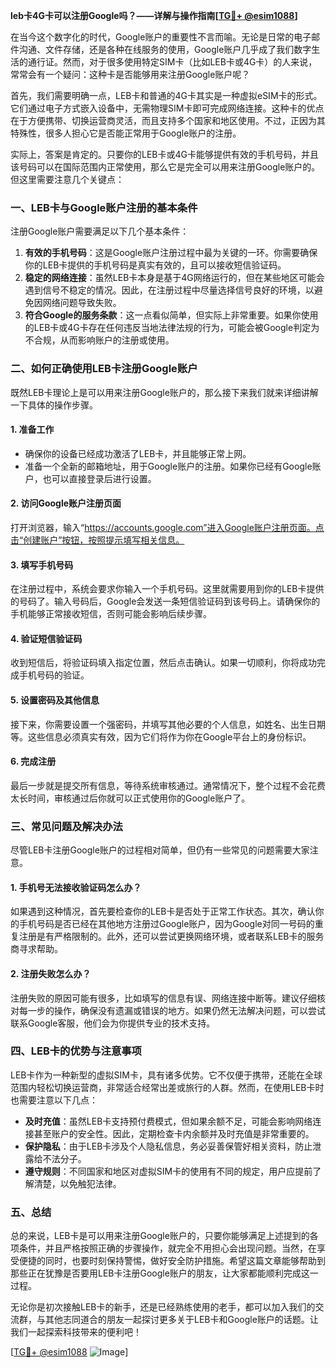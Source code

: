 **leb卡4G卡可以注册Google吗？——详解与操作指南[[TG💪+ @esim1088](https://t.me/s/esim1088)]**

在当今这个数字化的时代，Google账户的重要性不言而喻。无论是日常的电子邮件沟通、文件存储，还是各种在线服务的使用，Google账户几乎成了我们数字生活的通行证。然而，对于很多使用特定SIM卡（比如LEB卡或4G卡）的人来说，常常会有一个疑问：这种卡是否能够用来注册Google账户呢？

首先，我们需要明确一点，LEB卡和普通的4G卡其实是一种虚拟eSIM卡的形式。它们通过电子方式嵌入设备中，无需物理SIM卡即可完成网络连接。这种卡的优点在于方便携带、切换运营商灵活，而且支持多个国家和地区使用。不过，正因为其特殊性，很多人担心它是否能正常用于Google账户的注册。

实际上，答案是肯定的。只要你的LEB卡或4G卡能够提供有效的手机号码，并且该号码可以在国际范围内正常使用，那么它是完全可以用来注册Google账户的。但这里需要注意几个关键点：

### 一、LEB卡与Google账户注册的基本条件

注册Google账户需要满足以下几个基本条件：
1. **有效的手机号码**：这是Google账户注册过程中最为关键的一环。你需要确保你的LEB卡提供的手机号码是真实有效的，且可以接收短信验证码。
2. **稳定的网络连接**：虽然LEB卡本身是基于4G网络运行的，但在某些地区可能会遇到信号不稳定的情况。因此，在注册过程中尽量选择信号良好的环境，以避免因网络问题导致失败。
3. **符合Google的服务条款**：这一点看似简单，但实际上非常重要。如果你使用的LEB卡或4G卡存在任何违反当地法律法规的行为，可能会被Google判定为不合规，从而影响账户的注册或使用。

### 二、如何正确使用LEB卡注册Google账户

既然LEB卡理论上是可以用来注册Google账户的，那么接下来我们就来详细讲解一下具体的操作步骤。

#### 1. 准备工作
- 确保你的设备已经成功激活了LEB卡，并且能够正常上网。
- 准备一个全新的邮箱地址，用于Google账户的注册。如果你已经有Google账户，也可以直接登录后进行设置。

#### 2. 访问Google账户注册页面
打开浏览器，输入“https://accounts.google.com”进入Google账户注册页面。点击“创建账户”按钮，按照提示填写相关信息。

#### 3. 填写手机号码
在注册过程中，系统会要求你输入一个手机号码。这里就需要用到你的LEB卡提供的号码了。输入号码后，Google会发送一条短信验证码到该号码上。请确保你的手机能够正常接收短信，否则可能会影响后续步骤。

#### 4. 验证短信验证码
收到短信后，将验证码填入指定位置，然后点击确认。如果一切顺利，你将成功完成手机号码的验证。

#### 5. 设置密码及其他信息
接下来，你需要设置一个强密码，并填写其他必要的个人信息，如姓名、出生日期等。这些信息必须真实有效，因为它们将作为你在Google平台上的身份标识。

#### 6. 完成注册
最后一步就是提交所有信息，等待系统审核通过。通常情况下，整个过程不会花费太长时间，审核通过后你就可以正式使用你的Google账户了。

### 三、常见问题及解决办法

尽管LEB卡注册Google账户的过程相对简单，但仍有一些常见的问题需要大家注意。

#### 1. 手机号无法接收验证码怎么办？
如果遇到这种情况，首先要检查你的LEB卡是否处于正常工作状态。其次，确认你的手机号码是否已经在其他地方注册过Google账户，因为Google对同一号码的重复注册是有严格限制的。此外，还可以尝试更换网络环境，或者联系LEB卡的服务商寻求帮助。

#### 2. 注册失败怎么办？
注册失败的原因可能有很多，比如填写的信息有误、网络连接中断等。建议仔细核对每一步的操作，确保没有遗漏或错误的地方。如果仍然无法解决问题，可以尝试联系Google客服，他们会为你提供专业的技术支持。

### 四、LEB卡的优势与注意事项

LEB卡作为一种新型的虚拟SIM卡，具有诸多优势。它不仅便于携带，还能在全球范围内轻松切换运营商，非常适合经常出差或旅行的人群。然而，在使用LEB卡时也需要注意以下几点：

- **及时充值**：虽然LEB卡支持预付费模式，但如果余额不足，可能会影响网络连接甚至账户的安全性。因此，定期检查卡内余额并及时充值是非常重要的。
- **保护隐私**：由于LEB卡涉及个人隐私信息，务必妥善保管好相关资料，防止泄露给不法分子。
- **遵守规则**：不同国家和地区对虚拟SIM卡的使用有不同的规定，用户应提前了解清楚，以免触犯法律。

### 五、总结

总的来说，LEB卡是可以用来注册Google账户的，只要你能够满足上述提到的各项条件，并且严格按照正确的步骤操作，就完全不用担心会出现问题。当然，在享受便捷的同时，也要时刻保持警惕，做好安全防护措施。希望这篇文章能够帮助到那些正在犹豫是否要用LEB卡注册Google账户的朋友，让大家都能顺利完成这一过程。

无论你是初次接触LEB卡的新手，还是已经熟练使用的老手，都可以加入我们的交流群，与其他志同道合的朋友一起探讨更多关于LEB卡和Google账户的话题。让我们一起探索科技带来的便利吧！

[[TG💪+ @esim1088](https://t.me/s/esim1088) ![Image](https://i.postimg.cc/4NQfJmqS/Snipaste-2025-05-13-00-14-12.png)]